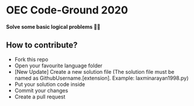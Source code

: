 # OEC Code-Ground 2020

#### Solve some basic logical problems 🙂🙂


## How to contribute?
- Fork this repo
- Open your favourite language folder
- [New Update] Create a new solution file (The solution file must be named as GithubUsername.[extension]. Example: laxminarayan1998.py)
- Put your solution code inside
- Commit your changes
- Create a pull request

